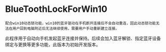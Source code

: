 # BlueToothLockForWin10
    配合win10动态锁功能，win10的蓝牙驱动在手机断开连接后不会自动重连，因此动态锁功能无法在用户回到电脑附近后无法继续使用，需要用户手动重新建立连接。
此程序用于自动向手机发起蓝牙连接并保持。后续会加入蓝牙解锁、指定蓝牙设备绑定与更换等更多功能，此版本为初始开发版本。

